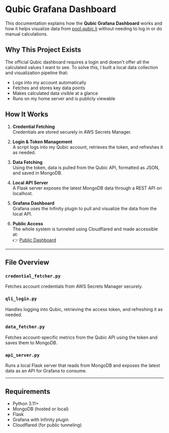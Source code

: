 # Qubic Grafana Dashboard

This documentation explains how the **Qubic Grafana Dashboard** works and how it helps visualize data from [pool.qubic.li](https://pool.qubic.li/en-US/dashboard) without needing to log in or do manual calculations.

## Why This Project Exists

The official Qubic dashboard requires a login and doesn't offer all the calculated values I want to see. To solve this, I built a local data collection and visualization pipeline that:
- Logs into my account automatically
- Fetches and stores key data points
- Makes calculated data visible at a glance
- Runs on my home server and is publicly viewable

## How It Works

1. **Credential Fetching**  
   Credentials are stored securely in AWS Secrets Manager.

2. **Login & Token Management**  
   A script logs into my Qubic account, retrieves the token, and refreshes it as needed.

3. **Data Fetching**  
   Using the token, data is pulled from the Qubic API, formatted as JSON, and saved in MongoDB.

4. **Local API Server**  
   A Flask server exposes the latest MongoDB data through a REST API on localhost.

5. **Grafana Dashboard**  
   Grafana uses the Infinity plugin to pull and visualize the data from the local API.

6. **Public Access**  
   The whole system is tunneled using Cloudflared and made accessible at:  
   👉 [Public Dashboard](https://grafana.pickle-pixel.com/public-dashboards/24a16f5501a64bf1a94cd0337c72301d)

---

## File Overview

### `credential_fetcher.py`
Fetches account credentials from AWS Secrets Manager securely.

### `qli_login.py`
Handles logging into Qubic, retrieving the access token, and refreshing it as needed.

### `data_fetcher.py`
Fetches account-specific metrics from the Qubic API using the token and saves them to MongoDB.

### `api_server.py`
Runs a local Flask server that reads from MongoDB and exposes the latest data as an API for Grafana to consume.

---

## Requirements
- Python 3.11+
- MongoDB (hosted or local)
- Flask
- Grafana with Infinity plugin
- Cloudflared (for public tunneling)
